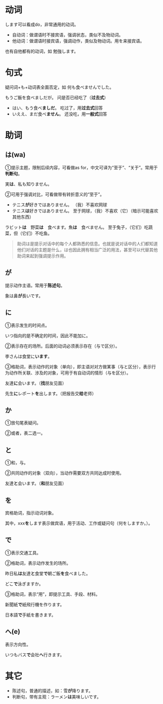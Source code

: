 

# 动词

します可以看成do，非常通用的动词。

- 自动词：做谓语时不接宾语，强调状态，类似不及物动词。
- 他动词：做谓语时接宾语，强调动作，类似及物动词。用を来接宾语。

也有自他都有的动词，如 勉強します。

# 句式

疑问词+も+动词表全面否定，如 何も食べませんでした。

もうご飯を食べましだが。 问是否已经吃了（**过去式**）
- はい、もう食べ**ましだ**。 吃过了，用**过去式**回答
- いええ、まだ食べ**ません**。 还没吃，用**一般式**回答
# 助词

## は(wa)

①提示主题，限制后续内容，可看做as for，中文可译为“至于”、“关于”。常用于**判断句**。

実**は**、私も知りません。

②可用于强调对比，可看做带有转折意义的“至于”。

- テニス**が**好きではありません。 （我）不喜欢网球
- テニス**は**好きではありません。 至于网球，（我）不喜欢（它）（暗示可能喜欢其他东西）

ラビット**は**　野菜**は**　食べます。魚**は**　食べません。 至于兔子，（它们）吃蔬菜，但（它们）不吃鱼。

>助词は是提示对话中的每个人都熟悉的信息。也就是说对话中的人们都知道他们对话的主题是什么，は也因此拥有相当广泛的用法，甚至可以代替其他助词来起到强调提示作用。
## が

提示动作主语。常用于**陈述句**。

象は鼻**が**長いです。
## に

①表示发生的时间点。

いつ指向的是不确定的时间，因此不能加に。

②表示存在的场所。后面的动词必须表示存在（与で区分）。

李さんは食堂に**います**。

③格助词，表示动作的对象（单向），即主语对对方做某事（与と区分），表示行为动作所关联、涉及的对象，可用于有自动词的情形（与を区分）。

友達**に**会います。（**找**朋友见面）

先生**に**レポート**を**出します。（把报告交**给**老师）

## か

①放句尾表疑问。

②或者，表二选一。

## と

①和，与。

②共同动作的对象（双向），当动作需要双方共同达成时使用。

友達**と**会います。（**和**朋友见面）

## を

宾格助词，指示动词对象。

其中，xxx**を**します表示做宾语，用于活动、工作或疑问句（何をしますか。）。

## で

①表示交通工具。

②格助词，表示动作发生的场所。

昨日私**は**友達**と**食堂**で**朝ご飯**を**食べました。

どこ**で**泳ぎますか。

③格助词，表示“用”，即提示工具、手段、材料。

新聞紙**で**紙飛行機を作ります。

日本語**で**手紙を書きます。

## へ(e)

表示方向性。

いつもバス**で**会社**へ**行きます。





# 其它

- 陈述句，普通的描述，如：雪**が**降ります。
- 判断句，带有主观：ラーメン**は**美味しいです。
























